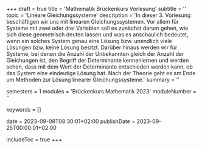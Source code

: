 +++
draft = true
title = 'Mathematik Brückenkurs Vorlesung'
subtitle = ''
topic = 'Lineare Gleichungssysteme'
description = 'In dieser 3. Vorlesung beschäftigen wir uns mit linearen Gleichungssystemen. Vor allem für Systeme mit zwei oder drei Variablen soll es zunächst darum gehen, wie sich diese geometrisch deuten lassen und was es anschaulich bedeutet, wenn ein solches System genau eine Lösung bzw. unendlich viele Lösungen bzw. keine Lösung besitzt. Darüber hinaus werden wir für Systeme, bei denen die Anzahl der Unbekannten gleich der Anzahl der Gleichungen ist, den Begriff der Determinante kennenlernen und werden sehen, dass mit dem Wert der Determinante entschieden werden kann, ob das System eine eindeutige Lösung hat. Nach der Theorie geht es am Ende um Methoden zur Lösung linearer Gleichungssysteme.'
summary = ''

semesters = 1
modules = 'Brückenkurs Mathematik 2023'
moduleNumber = ''

keywords = []

date = 2023-09-08T08:30:01+02:00
publishDate = 2023-09-25T00:00:01+02:00

includeToc = true
+++
